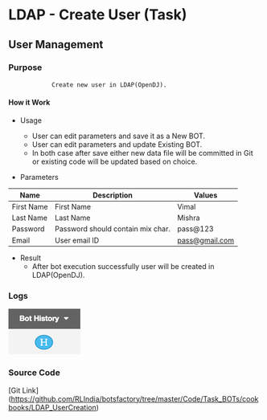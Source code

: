 # LDAP - Create User (Task)
## User Management

### Purpose 
				Create new user in LDAP(OpenDJ).

#### How it Work 

- Usage
	- User can edit parameters and save it as a New BOT.
	- User can edit parameters and update Existing BOT.
	- In both case after save either new data file will be committed in Git or existing code will be updated based on choice.
  
- Parameters

Name    |    Description           |      Values        
---------------|--------------------------|--------------------
 First Name    | First Name               |    Vimal             
 Last Name     | Last Name                |    Mishra              
Password     | Password should contain mix char.               |    pass@123 
Email     | User email ID                |    pass@gmail.com 
- Result
	- After bot execution successfully user will be created in LDAP(OpenDJ).

### Logs
![BOT History](images/Bot_History_small.png)

### Source Code
   [Git Link]  (https://github.com/RLIndia/botsfactory/tree/master/Code/Task_BOTs/cookbooks/LDAP_UserCreation)
